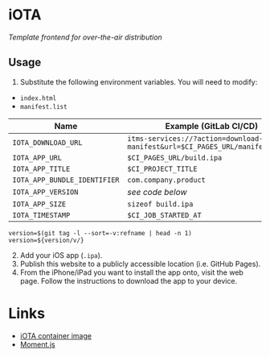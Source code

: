 # iOTA
*Template frontend for over-the-air distribution*

## Usage
1. Substitute the following environment variables. You will need to modify:
  * `index.html`
  * `manifest.list`

| Name | Example (GitLab CI/CD) |
| --- | --- |
| `IOTA_DOWNLOAD_URL` | `itms-services://?action=download-manifest&url=$CI_PAGES_URL/manifest.plist` |
| `IOTA_APP_URL` | `$CI_PAGES_URL/build.ipa` |
| `IOTA_APP_TITLE` | `$CI_PROJECT_TITLE` |
| `IOTA_APP_BUNDLE_IDENTIFIER` | `com.company.product` |
| `IOTA_APP_VERSION` | *see code below* |
| `IOTA_APP_SIZE` | `sizeof build.ipa` |
| `IOTA_TIMESTAMP` | `$CI_JOB_STARTED_AT` |

```
version=$(git tag -l --sort=-v:refname | head -n 1)
version=${version/v/}
```

2. Add your iOS app (`.ipa`).
3. Publish this website to a publicly accessible location (i.e. GitHub Pages).
4. From the iPhone/iPad you want to install the app onto, visit the web page. Follow the instructions to download the app to your device.

# Links
* [iOTA container image](https://github.com/andtechstudios/iota/pkgs/container/iota)
* [Moment.js](https://momentjs.com/)
